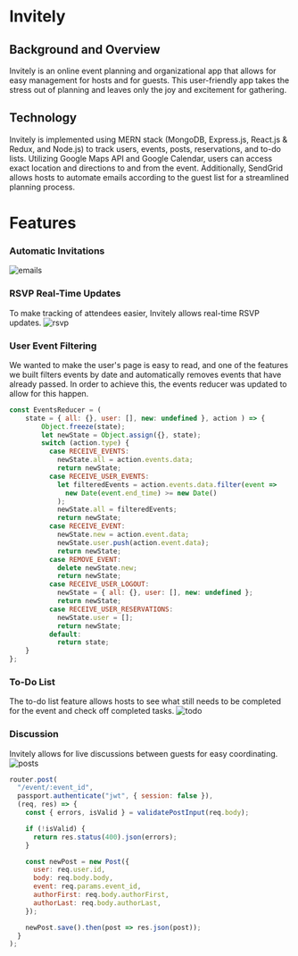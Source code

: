 # Invitely

## Background and Overview 
Invitely is an online event planning and organizational app that allows for easy management for hosts and for guests. This user-friendly app takes the stress out of planning and leaves only the joy and excitement for gathering. 

## Technology
Invitely is implemented using MERN stack (MongoDB, Express.js, React.js & Redux, and Node.js) to track users, events, posts, reservations, and to-do lists. Utilizing Google Maps API and Google Calendar, users can access exact location and directions to and from the event. Additionally, SendGrid allows hosts to automate emails according to the guest list for a streamlined planning process. 

# Features 
### Automatic Invitations 
![emails](https://i.pinimg.com/originals/59/94/41/599441e27013bdf91bd4a78ee1b2f902.gif)

### RSVP Real-Time Updates 
To make tracking of attendees easier, Invitely allows real-time RSVP updates. 
![rsvp](https://i.pinimg.com/originals/c5/63/d3/c563d32e737f25a86d7103a5c75846ec.gif)

### User Event Filtering 
We wanted to make the user's page is easy to read, and one of the features we built filters events by date and automatically removes events that have already passed. In order to achieve this, the events reducer was updated to allow for this happen. 
```javascript
const EventsReducer = (
    state = { all: {}, user: [], new: undefined }, action ) => {
	    Object.freeze(state);
	    let newState = Object.assign({}, state);
	    switch (action.type) {
	      case RECEIVE_EVENTS:
	        newState.all = action.events.data;
	        return newState;
	      case RECEIVE_USER_EVENTS:
	        let filteredEvents = action.events.data.filter(event =>
	          new Date(event.end_time) >= new Date()
	        );
	        newState.all = filteredEvents;
	        return newState;
	      case RECEIVE_EVENT:
	        newState.new = action.event.data;
	        newState.user.push(action.event.data);
	        return newState;
	      case REMOVE_EVENT: 
	        delete newState.new;
	        return newState;
	      case RECEIVE_USER_LOGOUT:
	        newState = { all: {}, user: [], new: undefined };
	        return newState;
	      case RECEIVE_USER_RESERVATIONS:
	        newState.user = [];
	        return newState;
	      default:
	        return state;
    }
};
```
### To-Do List 
The to-do list feature allows hosts to see what still needs to be completed for the event and check off completed tasks.
![todo](https://i.pinimg.com/originals/bf/e2/fa/bfe2fa4ac20b2720af12355ee05d9179.gif)


### Discussion 
Invitely allows for live discussions between guests for easy coordinating. 
![posts](https://i.pinimg.com/originals/81/1c/60/811c60e3560f472a1446c0b02c2ee0e4.png)
```javascript
router.post(
  "/event/:event_id",
  passport.authenticate("jwt", { session: false }),
  (req, res) => {
    const { errors, isValid } = validatePostInput(req.body);

    if (!isValid) {
      return res.status(400).json(errors);
    }

    const newPost = new Post({
      user: req.user.id,
      body: req.body.body,
      event: req.params.event_id,
      authorFirst: req.body.authorFirst,
      authorLast: req.body.authorLast,
    });

    newPost.save().then(post => res.json(post));
  }
);
```

